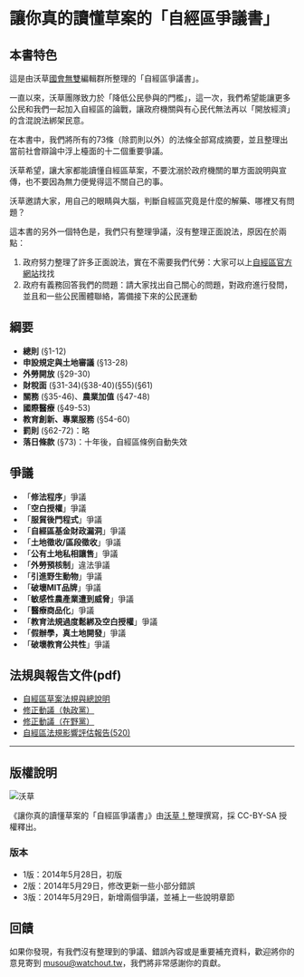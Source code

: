 # 讓你真的讀懂草案的「自經區爭議書」

## 本書特色

這是由沃草[國會無雙](http://musou.tw/)編輯群所整理的「自經區爭議書」。

一直以來，沃草團隊致力於「降低公民參與的門檻」，這一次，我們希望能讓更多公民和我們一起加入自經區的論戰，讓政府機關與有心民代無法再以「開放經濟」的含混說法綁架民意。

在本書中，我們將所有的73條（除罰則以外）的法條全部寫成摘要，並且整理出當前社會辯論中浮上檯面的十二個重要爭議。

沃草希望，讓大家都能讀懂自經區草案，不要沈溺於政府機關的單方面說明與宣傳，也不要因為無力便覺得這不關自己的事。

沃草邀請大家，用自己的眼睛與大腦，判斷自經區究竟是什麼的解藥、哪裡又有問題？

這本書的另外一個特色是，我們只有整理爭議，沒有整理正面說法，原因在於兩點：

1. 政府努力整理了許多正面說法，實在不需要我們代勞：大家可以上[自經區官方網站](http://www.fepz.org.tw/m1.aspx?sNo=0019944)找找
2. 政府有義務回答我們的問題：請大家找出自己關心的問題，對政府進行發問，並且和一些公民團體聯絡，籌備接下來的公民運動

## 綱要

* **總則** (§1-12)
* **申設規定與土地審議** (§13-28)
* **外勞開放** (§29-30)
* **財稅面** (§31-34)(§38-40)(§55)(§61)
* **關務** (§35-46)、**農業加值** (§47-48)
* **國際醫療** (§49-53)
* **教育創新、專業服務** (§54-60)
* **罰則** (§62-72)：略
* **落日條款** (§73)：十年後，自經區條例自動失效

## 爭議
* 「**修法程序**」爭議
* 「**空白授權**」爭議
* 「**服貿後門程式**」爭議
* 「**自經區基金財政漏洞**」爭議
* 「**土地徵收/區段徵收**」爭議 
* 「**公有土地私相讓售**」爭議
* 「**外勞預核制**」違法爭議
* 「**引進野生動物**」爭議
* 「**破壞MIT品牌**」爭議 
* 「**敏感性農產業遭到威脅**」爭議
* 「**醫療商品化**」爭議
* 「**教育法規過度鬆綁及空白授權**」爭議
* 「**假辦學，真土地開發**」爭議
* 「**破壞教育公共性**」爭議

## 法規與報告文件(pdf)

* [自經區草案法規與總說明](http://www.fepz.org.tw/dn.aspx?uid=34042)
* [修正動議（執政黨）](https://drive.google.com/file/d/0B6ZiS9f8Cm9qbzJwWmVJNW9pRDQ/edit?usp=sharing)
* [修正動議（在野黨）](https://drive.google.com/file/d/0B6ZiS9f8Cm9qWkQtMTFJR2dFejA/edit?usp=sharing)
* [自經區法規影響評估報告(520)](http://www.fepz.org.tw/dn.aspx?uid=35707)

---

## 版權說明

![沃草](http://i.imgur.com/XR31knH.jpg)

《讓你真的讀懂草案的「自經區爭議書」》由[沃草！](https://www.facebook.com/WatchOutTW)整理撰寫，採 CC-BY-SA 授權釋出。

### 版本

* 1版：2014年5月28日，初版
* 2版：2014年5月29日，修改更新一些小部分錯誤
* 3版：2014年5月29日，新增兩個爭議，並補上一些說明章節

## 回饋
 
如果你發現，有我們沒有整理到的爭議、錯誤內容或是重要補充資料，歡迎將你的意見寄到 musou@watchout.tw，我們將非常感謝你的貢獻。
